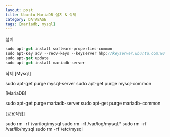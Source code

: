 ```yaml
---
layout: post
title: Ubuntu MariaDB 설치 & 삭제
category: DATABASE
tags: [mariadb, mysql]
---
```


설치
```javascript
sudo apt-get install software-properties-common
sudo apt-key adv --recv-keys --keyserver hkp://keyserver.ubuntu.com:80 0xcbcb082a1bb943db
sudo apt-get update
sudo apt-get install mariadb-server
```

삭제
[Mysql]

sudo apt-get purge mysql-server
sudo apt-get purge mysql-common

[MariaDB]

sudo apt-get purge mariadb-server
sudo apt-get purge mariadb-common

[공용작업]

sudo rm -rf /var/log/mysql
sudo rm -rf /var/log/mysql.*
sudo rm -rf /var/lib/mysql
sudo rm -rf /etc/mysql

